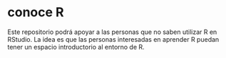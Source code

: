 # conoce R
Este repositorio podrá apoyar a las personas que no saben utilizar R en RStudio.
La idea es que las personas interesadas en aprender R puedan tener un espacio introductorio al entorno de R.
